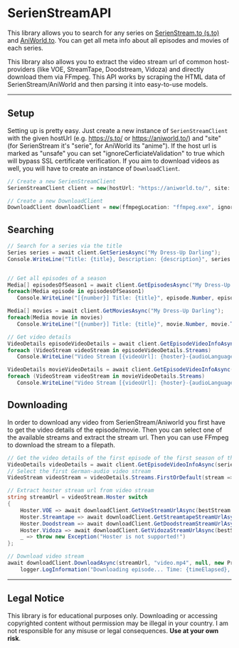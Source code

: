 # SerienStreamAPI
This library allows you to search for any series on [SerienStream.to (s.to)](https://serien.domains/) and [AniWorld.to](https://anicloud.domains/). You can get all meta info about all episodes and movies of each series.

This library also allows you to extract the video stream url of common host-providers (like VOE, StreamTape, Doodstream, Vidoza) and directly download them via FFmpeg.
This API works by scraping the HTML data of SerienStream/AniWorld and then parsing it into easy-to-use models.

---

## Setup
Setting up is pretty easy. Just create a new instance of `SerienStreamClient` with the given hostUrl (e.g. https://s.to/ or https://aniworld.to/) and "site" (for SerienStream it's "serie", for AniWorld its "anime"). If the host url is marked as "unsafe" you can set "ignoreCerficiateValidation" to true which will bypass SSL certificate verification. If you aim to download videos as well, you will have to create an instance of `DownloadClient`.
```cs
// Create a new SerienStreamClient
SerienStreamClient client = new(hostUrl: "https://aniworld.to/", site: "anime", ignoreCerficiateValidation: false, logger: null);

// Create a new DownloadClient
DownloadClient downloadClient = new(ffmpegLocation: "ffmpeg.exe", ignoreCerficiateValidation: false, logger: null);
```

## Searching
```cs
// Search for a series via the title
Series series = await client.GetSeriesAsync("My Dress-Up Darling");
Console.WriteLine("Title: {title}, Description: {description}", series.Title, series.Description);


// Get all episodes of a season
Media[] episodesOfSeason1 = await client.GetEpisodesAsync("My Dress-Up Darling", 1);
foreach(Media episode in episodesOfSeason1)
   Console.WriteLine("[{number}] Title: {title}", episode.Number, episode.Title);

Media[] movies = await client.GetMoviesAsync("My Dress-Up Darling");
foreach(Media movie in movies)
   Console.WriteLine("[{number}] Title: {title}", movie.Number, movie.Title);

// Get video details
VideoDetails episodeVideoDetails = await client.GetEpisodeVideoInfoAsync("My Dress-Up Darling", 1, 1);
foreach (VideoStream videoStream in episodeVideoDetails.Streams)
   Console.WriteLine("Video Stream [{videoUrl]: {hoster}-{audioLanguage}-{subtitleLanguage}", videoStream.VideoUrl, videoStream.Hoster, videoStream.Language.Audio, videoStream.Language.Subtitle);

VideoDetails movieVideoDetails = await client.GetEpisodeVideoInfoAsync("My Dress-Up Darling", 1, 1);
foreach (VideoStream videoStream in movieVideoDetails.Streams)
   Console.WriteLine("Video Stream [{videoUrl]: {hoster}-{audioLanguage}-{subtitleLanguage}", videoStream.VideoUrl, videoStream.Hoster, videoStream.Language.Audio, videoStream.Language.Subtitle);
```

## Downloading
In order to download any video from SerienStream/Aniworld you first have to get the video details of the episode/movie. Then you can select one of the available streams and extract the stream url. Then you can use FFmpeg to download the stream to a filepath.
```cs
// Get the video details of the first episode of the first season of the series "My Dress-Up Darling"
VideoDetails videoDetails = await client.GetEpisodeVideoInfoAsync(series.Title, 1, 1);
// Select the first German-audio video stream
VideoStream videoStream = videoDetails.Streams.FirstOrDefault(stream => stream.Language.Audio == Language.German) ?? throw new Exception("No German video stream found!");

// Extract hoster stream url from video stream
string streamUrl = videoStream.Hoster switch
{
    Hoster.VOE => await downloadClient.GetVoeStreamUrlAsync(bestStream.VideoUrl),
    Hoster.Streamtape => await downloadClient.GetStreamtapeStreamUrlAsync(bestStream.VideoUrl),
    Hoster.Doodstream => await downloadClient.GetDoodstreamStreamUrlAsync(bestStream.VideoUrl),
    Hoster.Vidoza => await downloadClient.GetVidozaStreamUrlAsync(bestStream.VideoUrl),
    _ => throw new Exception("Hoster is not supported!")
};

// Download video stream
await downloadClient.DownloadAsync(streamUrl, "video.mp4", null, new Progress<EncodingProgress>(progress =>
    logger.LogInformation("Downloading episode... Time: {timeElapsed}, Speed: {speed}x", progress.TimeElapsed, progress.SpeedMultiplier)));
```

---

## Legal Notice
This library is for educational purposes only. Downloading or accessing copyrighted content without permission may be illegal in your country. I am not responsible for any misuse or legal consequences. **Use at your own risk**.
